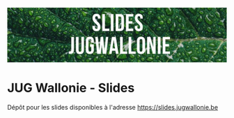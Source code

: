 ![Banner](images/banner.jpg)

# JUG Wallonie - Slides

Dépôt pour les slides disponibles à l'adresse https://slides.jugwallonie.be
